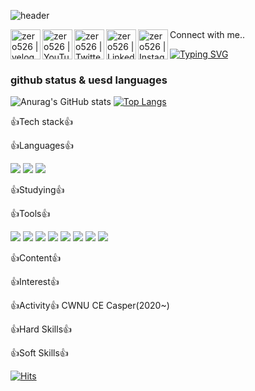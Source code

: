 ![header](https://capsule-render.vercel.app/api?type=waving&color=auto&height=250&section=header&text=Hi!&nbsp;Its&nbsp;zER0&fontSize=90)

Connect with me..
[<img align="left" alt="zero526 | velog" width="48px" src="https://img.icons8.com/color/48/000000/blog.png" />][website]
[<img align="left" alt="zero526 | YouTube" width="48px" src="https://img.icons8.com/color/48/000000/youtube-play.png" />][youtube]
[<img align="left" alt="zero526 | Twitter" width="48px" src="https://img.icons8.com/color/48/000000/twitter-squared.png" />][twitter]
[<img align="left" alt="zero526 | LinkedIn" width="48px" src="https://img.icons8.com/color/48/000000/linkedin.png" />][linkedin]
[<img align="left" alt="zero526 | Instagram" width="48px" src="https://img.icons8.com/color/48/000000/instagram-new--v2.png" />][instagram]

[website]: https://naver.com
[twitter]: https://twitter.com/
[youtube]: https://youtube.com/
[linkedin]: https://linkedin.com/in/
[instagram]: https://instagram.com/


[![Typing SVG](https://readme-typing-svg.demolab.com/?lines=First+line+of+text;Second+line+of+text)](https://git.io/typing-svg)

### github status & uesd languages ### 
![Anurag's GitHub stats](https://github-readme-stats.vercel.app/api?username=zero526&show_icons=true&theme=radical) [![Top Langs](https://github-readme-stats.vercel.app/api/top-langs/?username=zero526&layout=compact)](https://github.com/delay-100/github-readme-stats) 

👍Tech stack👍

👍Languages👍
<p>
  <img src="https://img.shields.io/badge/C-A8B9CC?style=flat&logo=C&logoColor=white"/>
  <img src="https://img.shields.io/badge/C++-00599C?style=flat&logo=C%2B%2B&logoColor=white"/>
  <img src="https://img.shields.io/badge/Python-3776AB?style=flat&logo=Python&logoColor=white"/>
</p>

👍Studying👍

👍Tools👍
<p>
  <img src="https://img.shields.io/badge/Visual Studio-5C2D91?style=flat&logo=Visual Studio&logoColor=white"/>
  <img src="https://img.shields.io/badge/Docker-2496ED?style=flat&logo=Docker&logoColor=white"/>
  <img src="https://img.shields.io/badge/Google Colab-F9AB00?style=flat&logo=Google Colab&logoColor=white"/>
  <img src="https://img.shields.io/badge/Linux-FCC624?style=flat&logo=linux&logoColor=black"/>
  <img src="https://img.shields.io/badge/Ubuntu-E95420?style=flat&logo=Ubuntu&logoColor=white"/>
  <img src="https://img.shields.io/badge/Amazon AWS-232F3E?style=flat&logo=amazonaws&logoColor=white"/>
  <img src="https://img.shields.io/badge/GitHub-181717?style=flat&logo=GitHub&logoColor=white"/>
  <img src="https://img.shields.io/badge/Flask-000000?style=flat&logo=flask&logoColor=white"/>
</p>

👍Content👍

👍Interest👍

👍Activity👍
CWNU CE Casper(2020~)

👍Hard Skills👍

👍Soft Skills👍

<!--  백준 연동
http://mazassumnida.wtf/api/v1/generate_badge?boj={username}
-->

<!-- 방문자 수 표시 -->
[![Hits](https://hits.seeyoufarm.com/api/count/incr/badge.svg?url=https%3A%2F%2Fgithub.com%2Fzero526%2Fhit-counter&count_bg=%2379C83D&title_bg=%23555555&icon=&icon_color=%23E7E7E7&title=hits&edge_flat=false)](https://hits.seeyoufarm.com)

<!--
**zero526/zero526** is a ✨ _special_ ✨ repository because its `README.md` (this file) appears on your GitHub profile.

Here are some ideas to get you started:

- 🔭 I’m currently working on ...
- 🌱 I’m currently learning ...
- 👯 I’m looking to collaborate on ...
- 🤔 I’m looking for help with ...
- 💬 Ask me about ...
- 📫 How to reach me: ...
- 😄 Pronouns: ...
- ⚡ Fun fact: ...
-->
